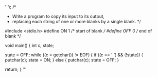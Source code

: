 '''c
/*
 *  Write a program to copy its input to its output, 
 *  replacing each string of one or more blanks by a single blank.
 */

#include <stdio.h>
#define ON	1	/*	start of blank	*/
#define OFF	0	/*	end of blank	*/

void main()
{
  int c, state;

  state = OFF;
  while ((c = getchar()) != EOF) {
    if ((c == ' ') && (!state)) {
      putchar(c);
      state = ON;
    } else {
      putchar(c);
      state = OFF;
  }
  
  return;
}
'''
